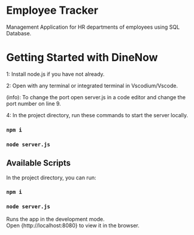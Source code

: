 # Employee Tracker

Management Application for HR departments of employees using SQL Database.

# Getting Started with DineNow
1: Install node.js if you have not already.

2: Open with any terminal or integrated terminal in Vscodium/Vscode.

(info): To change the port open server.js in a code editor and change the port number on line 9.

4: In the project directory, run these commands to start the server locally.
### `npm i`
### `node server.js`

## Available Scripts

In the project directory, you can run:

### `npm i`

### `node server.js`

Runs the app in the development mode.\
Open {http://localhost:8080} to view it in the browser.

